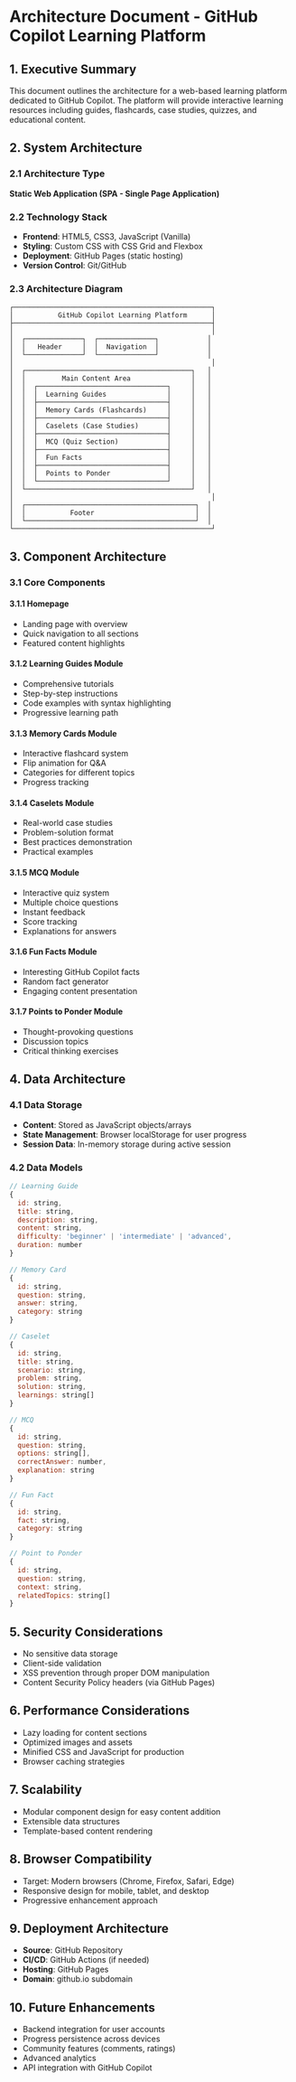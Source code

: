 # Architecture Document - GitHub Copilot Learning Platform

## 1. Executive Summary
This document outlines the architecture for a web-based learning platform dedicated to GitHub Copilot. The platform will provide interactive learning resources including guides, flashcards, case studies, quizzes, and educational content.

## 2. System Architecture

### 2.1 Architecture Type
**Static Web Application (SPA - Single Page Application)**

### 2.2 Technology Stack
- **Frontend**: HTML5, CSS3, JavaScript (Vanilla)
- **Styling**: Custom CSS with CSS Grid and Flexbox
- **Deployment**: GitHub Pages (static hosting)
- **Version Control**: Git/GitHub

### 2.3 Architecture Diagram
```
┌─────────────────────────────────────────────────┐
│           GitHub Copilot Learning Platform      │
├─────────────────────────────────────────────────┤
│                                                 │
│  ┌──────────────┐  ┌──────────────┐            │
│  │   Header     │  │  Navigation  │            │
│  └──────────────┘  └──────────────┘            │
│                                                 │
│  ┌─────────────────────────────────────────┐   │
│  │         Main Content Area               │   │
│  │  ┌────────────────────────────────┐     │   │
│  │  │  Learning Guides               │     │   │
│  │  ├────────────────────────────────┤     │   │
│  │  │  Memory Cards (Flashcards)     │     │   │
│  │  ├────────────────────────────────┤     │   │
│  │  │  Caselets (Case Studies)       │     │   │
│  │  ├────────────────────────────────┤     │   │
│  │  │  MCQ (Quiz Section)            │     │   │
│  │  ├────────────────────────────────┤     │   │
│  │  │  Fun Facts                     │     │   │
│  │  ├────────────────────────────────┤     │   │
│  │  │  Points to Ponder              │     │   │
│  │  └────────────────────────────────┘     │   │
│  └─────────────────────────────────────────┘   │
│                                                 │
│  ┌──────────────────────────────────────────┐  │
│  │           Footer                         │  │
│  └──────────────────────────────────────────┘  │
└─────────────────────────────────────────────────┘
```

## 3. Component Architecture

### 3.1 Core Components

#### 3.1.1 Homepage
- Landing page with overview
- Quick navigation to all sections
- Featured content highlights

#### 3.1.2 Learning Guides Module
- Comprehensive tutorials
- Step-by-step instructions
- Code examples with syntax highlighting
- Progressive learning path

#### 3.1.3 Memory Cards Module
- Interactive flashcard system
- Flip animation for Q&A
- Categories for different topics
- Progress tracking

#### 3.1.4 Caselets Module
- Real-world case studies
- Problem-solution format
- Best practices demonstration
- Practical examples

#### 3.1.5 MCQ Module
- Interactive quiz system
- Multiple choice questions
- Instant feedback
- Score tracking
- Explanations for answers

#### 3.1.6 Fun Facts Module
- Interesting GitHub Copilot facts
- Random fact generator
- Engaging content presentation

#### 3.1.7 Points to Ponder Module
- Thought-provoking questions
- Discussion topics
- Critical thinking exercises

## 4. Data Architecture

### 4.1 Data Storage
- **Content**: Stored as JavaScript objects/arrays
- **State Management**: Browser localStorage for user progress
- **Session Data**: In-memory storage during active session

### 4.2 Data Models

```javascript
// Learning Guide
{
  id: string,
  title: string,
  description: string,
  content: string,
  difficulty: 'beginner' | 'intermediate' | 'advanced',
  duration: number
}

// Memory Card
{
  id: string,
  question: string,
  answer: string,
  category: string
}

// Caselet
{
  id: string,
  title: string,
  scenario: string,
  problem: string,
  solution: string,
  learnings: string[]
}

// MCQ
{
  id: string,
  question: string,
  options: string[],
  correctAnswer: number,
  explanation: string
}

// Fun Fact
{
  id: string,
  fact: string,
  category: string
}

// Point to Ponder
{
  id: string,
  question: string,
  context: string,
  relatedTopics: string[]
}
```

## 5. Security Considerations
- No sensitive data storage
- Client-side validation
- XSS prevention through proper DOM manipulation
- Content Security Policy headers (via GitHub Pages)

## 6. Performance Considerations
- Lazy loading for content sections
- Optimized images and assets
- Minified CSS and JavaScript for production
- Browser caching strategies

## 7. Scalability
- Modular component design for easy content addition
- Extensible data structures
- Template-based content rendering

## 8. Browser Compatibility
- Target: Modern browsers (Chrome, Firefox, Safari, Edge)
- Responsive design for mobile, tablet, and desktop
- Progressive enhancement approach

## 9. Deployment Architecture
- **Source**: GitHub Repository
- **CI/CD**: GitHub Actions (if needed)
- **Hosting**: GitHub Pages
- **Domain**: github.io subdomain

## 10. Future Enhancements
- Backend integration for user accounts
- Progress persistence across devices
- Community features (comments, ratings)
- Advanced analytics
- API integration with GitHub Copilot
